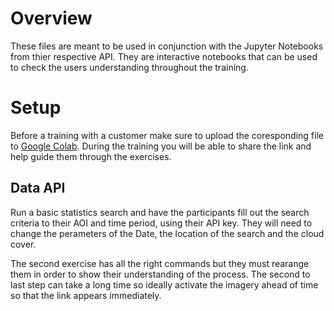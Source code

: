 # Overview

These files are meant to be used in conjunction with the Jupyter Notebooks from thier respective API. They are interactive notebooks that can be used to check the users understanding throughout the training.

# Setup

Before a training with a customer make sure to upload the coresponding file to [Google Colab](https://colab.research.google.com/). During the training you will be able to share the link and help guide them through the exercises.

## Data API

Run a basic statistics search and have the participants fill out the search criteria to their AOI and time period, using their API key. They will need to change the perameters of the Date, the location of the search and the cloud cover.

The second exercise has all the right commands but they must rearange them in order to show their understanding of the process. The second to last step can take a long time so ideally activate the imagery ahead of time so that the link appears immediately.  
